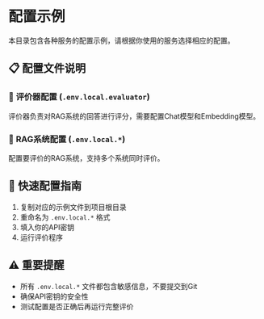 # 配置示例

本目录包含各种服务的配置示例，请根据你使用的服务选择相应的配置。

## 📋 **配置文件说明**

### 🔧 **评价器配置** (`.env.local.evaluator`)

评价器负责对RAG系统的回答进行评分，需要配置Chat模型和Embedding模型。

### 🔌 **RAG系统配置** (`.env.local.*`)

配置要评价的RAG系统，支持多个系统同时评价。

## 🚀 **快速配置指南**

1. 复制对应的示例文件到项目根目录
2. 重命名为 `.env.local.*` 格式
3. 填入你的API密钥
4. 运行评价程序

## ⚠️ **重要提醒**

- 所有 `.env.local.*` 文件都包含敏感信息，不要提交到Git
- 确保API密钥的安全性
- 测试配置是否正确后再运行完整评价
